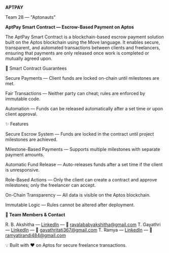 **APTPAY**

Team 28 — "Aptonauts"

**AptPay Smart Contract — Escrow-Based Payment on Aptos**

The AptPay Smart Contract is a blockchain-based escrow payment solution built on the Aptos blockchain using the Move language.
It enables secure, transparent, and automated transactions between clients and freelancers, ensuring that payments are only released once work is completed or mutually agreed upon.

🔐 Smart Contract Guarantees

Secure Payments — Client funds are locked on-chain until milestones are met.

Fair Transactions — Neither party can cheat; rules are enforced by immutable code.

Automation — Funds can be released automatically after a set time or upon client approval.

✨ Features

Secure Escrow System — Funds are locked in the contract until project milestones are achieved.

Milestone-Based Payments — Supports multiple milestones with separate payment amounts.

Automatic Fund Release — Auto-releases funds after a set time if the client is unresponsive.

Role-Based Actions — Only the client can create a contract and approve milestones; only the freelancer can accept.

On-Chain Transparency — All data is visible on the Aptos blockchain.

Immutable Logic — Rules cannot be altered after deployment.

**👥 Team Members & Contact**

R. B. Akshitha — [LinkedIn](https://www.linkedin.com/in/baby-akshitha-rayala/) — 📧 rayalababyakshitha@gmail.com
T. Gayathri — [LinkedIn](https://www.linkedin.com/in/gayathri-t-99259b261/) — 📧 gayathritati367@gmail.com
T. Ramya — [LinkedIn](https://www.linkedin.com/in/ramya-thirandi) — 📧 ramyatirandi484@gmail.com

💡 Built with ❤️ on Aptos for secure freelance transactions.
